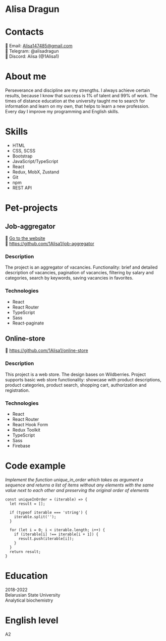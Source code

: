 # Alisa Dragun

# Contacts
:small_blue_diamond: Email: Alisa147485@gmail.com </br>
:small_blue_diamond: Telegram: @alisadragun </br>
:small_blue_diamond: Discord: Alisa (@1Alisa1)

# About me
 Perseverance and discipline are my strengths. I always achieve certain results, because I know that success is 1% of talent and 99% of work. The times of distance education at the university taught me to search for information and learn on my own, that helps to learn a new profession. Every day I improve my programming and English skills.

# Skills
*	HTML
*	CSS, SCSS
*	Bootstrap
*	JavaScript/TypeScript
*	React
*	Redux, MobX, Zustand
*	Git
*	npm
*	REST API

# Pet-projects
## Job-aggregator


:pushpin: [Go to the website](https://1alisa1.github.io/job-aggregator) </br>
:pushpin: https://github.com/1Alisa1/job-aggregator

### Description
The project is an aggregator of vacancies. 
Functionality: brief and detailed description of vacancies, pagination of vacancies, filtering by salary and categories, search by keywords, saving vacancies in favorites.

### Technologies
* React
* React Router
* TypeScript
* Sass
* React-paginate
##	Online-store

:pushpin: https://github.com/1Alisa1/online-store
### Description
This project is a web store. The design bases on Wildberries. Project supports basic web store functionality: showcase with product descriptions, product categories, product search, shopping cart, authorization and registration.

### Technologies 
* React 
* React Router 
* React Hook Form 
* Redux Toolkit 
* TypeScript 
* Sass 
* Firebase

# Code example
_Implement the function unique_in_order which takes as argument a sequence and returns a list of items without any elements with the same value next to each other and preserving the original order of elements_

```
const uniqueInOrder = (iterable) => {
  let result = [];
  
  if (typeof iterable === 'string') {
    iterable.split('');
  }
  
  for (let i = 0; i < iterable.length; i++) {
    if (iterable[i] !== iterable[i + 1]) {
      result.push(iterable[i]);
    }
  }
  return result;
}
```
# Education
2018-2022 </br>
Belarusian State University </br>
Analytical biochemistry

# English level
A2



